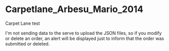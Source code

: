 Carpetlane_Arbesu_Mario_2014
============================

Carpet Lane test

I'm not sending data to the serve to upload the JSON files, so if you modify or delete an order, an alert will be displayed just to inform that the order was submitted or deleted.
